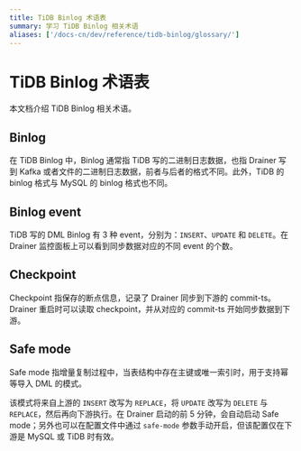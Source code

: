 ```yaml
---
title: TiDB Binlog 术语表
summary: 学习 TiDB Binlog 相关术语
aliases: ['/docs-cn/dev/reference/tidb-binlog/glossary/']
---
```


# TiDB Binlog 术语表

本文档介绍 TiDB Binlog 相关术语。

## Binlog

在 TiDB Binlog 中，Binlog 通常指 TiDB 写的二进制日志数据，也指 Drainer 写到 Kafka 或者文件的二进制日志数据，前者与后者的格式不同。此外，TiDB 的 binlog 格式与 MySQL 的 binlog 格式也不同。

## Binlog event

TiDB 写的 DML Binlog 有 3 种 event，分别为：`INSERT`、`UPDATE` 和 `DELETE`。在 Drainer 监控面板上可以看到同步数据对应的不同 event 的个数。

## Checkpoint

Checkpoint 指保存的断点信息，记录了 Drainer 同步到下游的 commit-ts。Drainer 重启时可以读取 checkpoint，并从对应的 commit-ts 开始同步数据到下游。

## Safe mode

Safe mode 指增量复制过程中，当表结构中存在主键或唯一索引时，用于支持幂等导入 DML 的模式。

该模式将来自上游的 `INSERT` 改写为 `REPLACE`，将 `UPDATE` 改写为 `DELETE` 与 `REPLACE`，然后再向下游执行。在 Drainer 启动的前 5 分钟，会自动启动 Safe mode；另外也可以在配置文件中通过 `safe-mode` 参数手动开启，但该配置仅在下游是 MySQL 或 TiDB 时有效。
